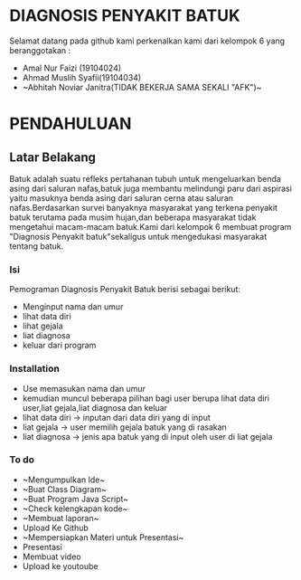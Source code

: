 # DIAGNOSIS PENYAKIT BATUK

Selamat datang pada github kami perkenalkan kami dari kelompok 6 yang beranggotakan :

  - Amal Nur Faizi (19104024)
  - Ahmad Muslih Syafii(19104034)
  - ~Abhitah Noviar Janitra(TIDAK BEKERJA SAMA SEKALI "AFK")~

# PENDAHULUAN
## Latar Belakang 
Batuk adalah suatu refleks pertahanan tubuh untuk mengeluarkan benda asing dari saluran nafas,batuk juga membantu melindungi paru dari aspirasi yaitu masuknya benda asing dari saluran cerna atau saluran nafas.Berdasarkan survei banyaknya masyarakat yang terkena penyakit batuk terutama pada musim hujan,dan beberapa masyarakat tidak mengetahui macam-macam batuk.Kami dari kelompok 6  membuat program "Diagnosis Penyakit batuk"sekaligus untuk mengedukasi masyarakat tentang batuk.

### Isi

Pemograman Diagnosis Penyakit Batuk berisi sebagai berikut: 

* Menginput nama dan umur
* lihat data diri
* lihat gejala
* liat diagnosa
* keluar dari program


### Installation
* Use memasukan nama dan umur
* kemudian muncul beberapa pilihan bagi user berupa lihat data diri user,liat gejala,liat diagnosa dan keluar
* lihat data diri -> inputan dari data diri yang di input
* liat gejala -> user memilih gejala batuk yang di rasakan 
* liat diagnosa -> jenis apa batuk yang di input oleh user di liat gejala

### To do

 - ~Mengumpulkan Ide~
 - ~Buat Class Diagram~
 - ~Buat Program Java Script~
 - ~Check kelengkapan kode~
 - ~Membuat laporan~
 - Upload Ke Github
 - ~Mempersiapkan Materi untuk Presentasi~
 - Presentasi
 - Membuat video
 - Upload ke youtoube